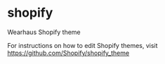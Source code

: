 # shopify
Wearhaus Shopify theme

For instructions on how to edit Shopify themes, visit https://github.com/Shopify/shopify_theme
